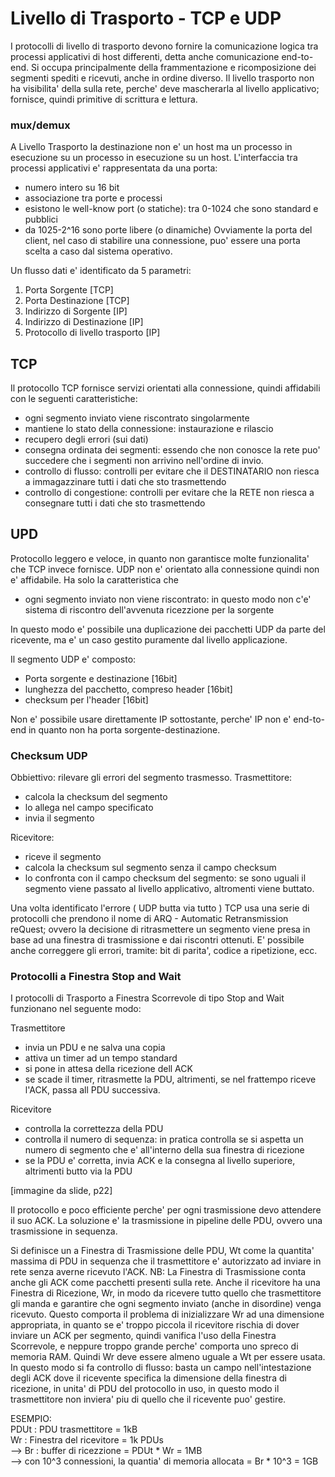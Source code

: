 # Livello di Trasporto - TCP e UDP
I protocolli di livello di trasporto devono fornire la comunicazione logica tra
processi applicativi di host differenti, detta anche comunicazione end-to-end.
Si occupa principalmente della frammentazione e ricomposizione dei segmenti
spediti e ricevuti, anche in ordine diverso.
Il livello trasporto non ha visibilita' della sulla rete, perche' deve
mascherarla al livello applicativo; fornisce, quindi primitive di scrittura e
lettura.

### mux/demux
A Livello Trasporto la destinazione non e' un host ma un processo in esecuzione
su un processo in esecuzione su un host.
L'interfaccia tra processi applicativi e' rappresentata  da una porta:
- numero intero su 16 bit
- associazione tra porte e processi
- esistono le well-know port (o statiche): tra 0-1024 che sono standard e 
  pubblici
- da 1025-2^16 sono porte libere (o dinamiche)
Ovviamente la porta del client, nel caso di stabilire una connessione, puo'
essere una porta scelta a caso dal sistema operativo.

Un flusso dati e' identificato da 5 parametri:
1. Porta Sorgente                   [TCP]
2. Porta Destinazione               [TCP]
3. Indirizzo di Sorgente            [IP]
4. Indirizzo di Destinazione        [IP]
5. Protocollo di livello trasporto  [IP]

## TCP
Il protocollo TCP fornisce servizi orientati alla connessione, quindi affidabili
con le seguenti caratteristiche:
- ogni segmento inviato viene riscontrato singolarmente
- mantiene lo stato della connessione: instaurazione e rilascio 
- recupero degli errori (sui dati)
- consegna ordinata dei segmenti: essendo che non conosce la rete puo'
  succedere che i segmenti non arrivino nell'ordine di invio.
- controllo di flusso: controlli per evitare che il DESTINATARIO non riesca
  a immagazzinare tutti i dati che sto trasmettendo
- controllo di congestione: controlli per evitare che la RETE non riesca a
  consegnare tutti i dati che sto trasmettendo

## UPD
Protocollo leggero e veloce, in quanto non garantisce molte funzionalita' che
TCP invece fornisce. UDP non e' orientato alla connessione quindi non e'
affidabile. Ha solo la caratteristica che
- ogni segmento inviato non viene riscontrato: in questo modo non c'e'
  sistema di riscontro dell'avvenuta ricezzione per la sorgente 

In questo modo e' possibile una duplicazione dei pacchetti UDP da parte del 
ricevente, ma e' un caso gestito puramente dal livello applicazione.

Il segmento UDP e' composto:
- Porta sorgente e destinazione [16bit]
- lunghezza del pacchetto, compreso header [16bit]
- checksum per l'header [16bit]

Non e' possibile usare direttamente IP sottostante, perche' IP non e' 
end-to-end in quanto non ha porta sorgente-destinazione.

### Checksum UDP
Obbiettivo: rilevare gli errori del segmento trasmesso.
Trasmettitore:
- calcola la checksum del segmento
- lo allega nel campo specificato
- invia il segmento

Ricevitore:
- riceve il segmento
- calcola la checksum sul segmento senza il campo checksum
- lo confronta con il campo checksum del segmento: se sono uguali il
      segmento viene passato al livello applicativo, altromenti viene buttato.

Una volta identificato l'errore ( UDP butta via tutto ) TCP usa una serie
di protocolli che prendono il nome di  ARQ - Automatic Retransmission reQuest;
ovvero la decisione di ritrasmettere un segmento viene presa in base ad una
finestra di trasmissione e dai riscontri ottenuti.
E' possibile anche correggere gli errori, tramite: bit di parita', codice a
ripetizione, ecc.


### Protocolli a Finestra Stop and Wait
I protocolli di Trasporto a Finestra Scorrevole di tipo Stop and Wait funzionano
nel seguente modo:

Trasmettitore
- invia un PDU e ne salva una copia
- attiva un timer ad un tempo standard
- si pone in attesa della ricezione dell ACK
- se scade il timer, ritrasmette la PDU, altrimenti, se nel frattempo riceve
      l'ACK, passa all PDU successiva.
    
Ricevitore
- controlla la correttezza della PDU
- controlla il numero di sequenza: in pratica controlla se si aspetta un
  numero di segmento che e' all'interno della sua finestra di ricezione
- se la PDU e' corretta, invia ACK e la consegna al livello superiore,
  altrimenti butto via la PDU

[immagine da slide, p22]

Il protocollo e poco efficiente perche' per ogni trasmissione devo attendere il
suo ACK. La soluzione e' la trasmissione in pipeline delle PDU, ovvero una
trasmissione in sequenza.

Si definisce un a Finestra di Trasmissione delle PDU, Wt come la quantita'
massima di PDU in sequenza che il trasmettitore e' autorizzato ad inviare in
rete senza averne ricevuto l'ACK.
NB: La Finestra di Trasmissione conta anche gli ACK come pacchetti presenti
sulla rete.
Anche il ricevitore ha una Finestra di Ricezione, Wr, in modo da ricevere tutto
quello che trasmettitore gli manda e garantire che ogni segmento inviato (anche
in disordine) venga ricevuto.
Questo comporta il problema di inizializzare Wr ad una dimensione appropriata,
in quanto se e' troppo piccola il ricevitore rischia di dover inviare un ACK per
segmento, quindi vanifica l'uso della Finestra Scorrevole, e neppure troppo
grande perche' comporta uno spreco di memoria RAM. Quindi Wr deve essere almeno
uguale a Wt per essere usata.
In questo modo si fa controllo di flusso: basta un campo nell'intestazione
degli ACK dove il ricevente  specifica la dimensione della finestra di
ricezione, in unita' di  PDU del protocollo in uso, in questo modo il
trasmettitore non inviera' piu di quello che il ricevente puo' gestire.

ESEMPIO:  
PDUt : PDU trasmettitore = 1kB  
Wr   : Finestra del ricevitore = 1k PDUs  
 --> Br : buffer di ricezzione = PDUt * Wr = 1MB  
 --> con 10^3 connessioni, la quantia' di memoria allocata = Br * 10^3 = 1GB


    
